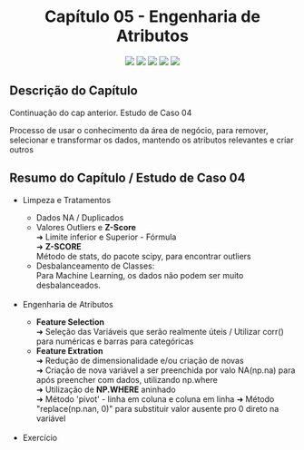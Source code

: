 <h1 align="center"> Capítulo 05 - Engenharia de Atributos</h1>

<p align="center">
  <img src="https://img.shields.io/badge/Python-FFD43B?style=for-the-badge&logo=python&logoColor=blue">
  <img src="https://img.shields.io/badge/Pandas-2C2D72?style=for-the-badge&logo=pandas&logoColor=white">
  <img src="https://img.shields.io/badge/numpy-%23013243.svg?style=for-the-badge&logo=numpy&logoColor=white">
  <img src="https://img.shields.io/badge/Matplotlib-%23ffffff.svg?style=for-the-badge&logo=Matplotlib&logoColor=black">
  <img src="https://img.shields.io/badge/SciPy-654FF0?style=for-the-badge&logo=SciPy&logoColor=white">
</p>

<h2>Descrição do Capítulo</h2>
<p>Continuação do cap anterior. Estudo de Caso 04</p>
<p>Processo de usar o conhecimento da área de negócio, para remover, selecionar e transformar os dados, mantendo os atributos relevantes e criar outros</p>

<h2>Resumo do Capítulo / Estudo de Caso 04 </h2>
<ul>
 <li>Limpeza e Tratamentos</li>
  <ul>
      <li>Dados NA / Duplicados</li>
      <li>Valores Outliers e <b>Z-Score</b></li>
      ➜ Limite inferior e Superior - Fórmula <br>
      ➜ <b>Z-SCORE</b> <br>
      Método de stats, do pacote scipy, para encontrar outliers
      <li>Desbalanceamento de Classes:</li>
      Para Machine Learning, os dados não podem ser muito desbalanceados.
    </ul><br>
  <li>Engenharia de Atributos</li>
    <ul>
      <li><b>Feature Selection</b></li>
      ➜ Seleção das Variáveis que serão realmente úteis / Utilizar corr() para numéricas e barras para categóricas
      <li><b>Feature Extration</b></li>
      ➜ Redução de dimensionalidade e/ou criação de novas<br>
      ➜ Criação de nova variável a ser preenchida por valo NA(np.na) para após preencher com dados, utilizando np.where<br>
      ➜ Utilização de <b>NP.WHERE</b> aninhado<br>
      ➜ Método 'pivot' - linha em coluna e coluna em linha
      ➜ Método "replace(np.nan, 0)" para substituir valor ausente pro 0 direto na variável
    </ul><br>
  <li>Exercício</li>
    



      
